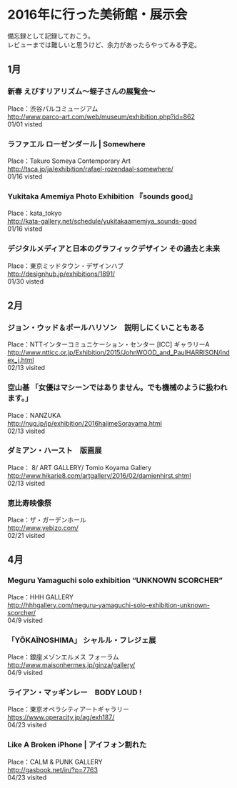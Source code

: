 # 2016年に行った美術館・展示会  
備忘録として記録しておこう。  
レビューまでは難しいと思うけど、余力があったらやってみる予定。  

## 1月
### 新春 えびすリアリズム～蛭子さんの展覧会～  
Place：渋谷パルコミュージアム  
http://www.parco-art.com/web/museum/exhibition.php?id=862  
01/01 visted  

### ラファエル ローゼンダール | Somewhere  
Place：Takuro Someya Contemporary Art  
http://tsca.jp/ja/exhibition/rafael-rozendaal-somewhere/  
01/16 visted  

### Yukitaka Amemiya Photo Exhibition 『sounds good』  
Place：kata_tokyo  
http://kata-gallery.net/schedule/yukitakaamemiya_sounds-good  
01/16 visted  

### デジタルメディアと日本のグラフィックデザイン その過去と未来  
Place：東京ミッドタウン・デザインハブ  
http://designhub.jp/exhibitions/1891/  
01/30 visted  

## 2月
### ジョン・ウッド＆ポールハリソン　説明しにくいこともある  
Place：NTTインターコミュニケーション・センター [ICC] ギャラリーA  
http://www.ntticc.or.jp/Exhibition/2015/JohnWOOD_and_PaulHARRISON/index_j.html  
02/13 visited  

### 空山基 「女優はマシーンではありません。でも機械のように扱われます。」  
Place：NANZUKA  
http://nug.jp/jp/exhibition/2016hajimeSorayama.html  
02/13 visited  

### ダミアン・ハースト　版画展  
Place：	8/ ART GALLERY/ Tomio Koyama Gallery  
http://www.hikarie8.com/artgallery/2016/02/damienhirst.shtml  
02/13 visited  

### 恵比寿映像祭  
Place：ザ・ガーデンホール  
http://www.yebizo.com/  
02/21 visited  

## 4月  
### Meguru Yamaguchi solo exhibition “UNKNOWN SCORCHER”  
Place：HHH GALLERY  
http://hhhgallery.com/meguru-yamaguchi-solo-exhibition-unknown-scorcher/  
04/9 visited  

### 「YÔKAÏNOSHIMA」 シャルル・フレジェ展  
Place：銀座メゾンエルメス フォーラム  
http://www.maisonhermes.jp/ginza/gallery/  
04/9 visited  

### ライアン・マッギンレー　BODY LOUD !  
Place：東京オペラシティアートギャラリー   
https://www.operacity.jp/ag/exh187/   
04/23 visited  

### Like A Broken iPhone | アイフォン割れた
Place：CALM & PUNK GALLERY   
http://gasbook.net/in/?p=7763  
04/23 visited  
